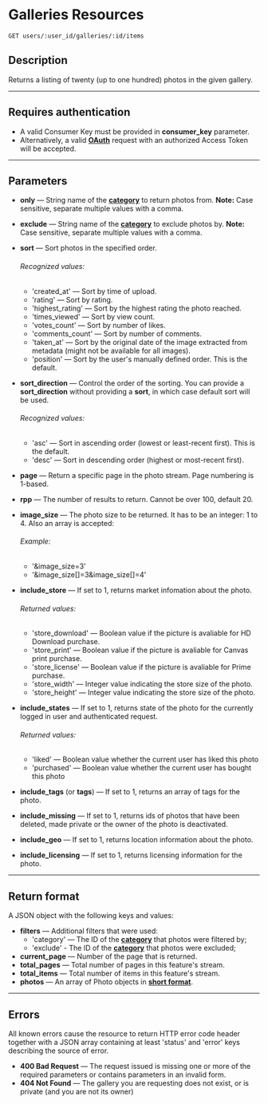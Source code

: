 # Galleries Resources

    GET users/:user_id/galleries/:id/items

## Description

Returns a listing of twenty (up to one hundred) photos in the given gallery.

***

## Requires authentication
* A valid Consumer Key must be provided in **consumer_key** parameter.
* Alternatively, a valid **[OAuth][]** request with an authorized Access Token will be accepted.

***

## Parameters
- **only** — String name of the **[category][]** to return photos from. **Note:** Case sensitive, separate multiple values with a comma.
- **exclude** — String name of the **[category][]** to exclude photos by. **Note:** Case sensitive, separate multiple values with a comma.
- **sort** — Sort photos in the specified order.
    ###### Recognized values:
    - 'created_at' — Sort by time of upload.
    - 'rating' — Sort by rating.
    - 'highest_rating' — Sort by the highest rating the photo reached.
    - 'times_viewed' — Sort by view count.
    - 'votes_count' — Sort by number of likes.
    - 'comments_count' — Sort by number of comments.
    - 'taken_at' — Sort by the original date of the image extracted from metadata (might not be available for all images).
    - 'position' — Sort by the user's manually defined order. This is the default.

- **sort_direction** — Control the order of the sorting.  You can provide a **sort_direction** without providing a **sort**, in which case default sort will be used.
    ###### Recognized values:
    - 'asc' — Sort in ascending order (lowest or least-recent first).  This is the default.
    - 'desc' — Sort in descending order (highest or most-recent first).

- **page** — Return a specific page in the photo stream. Page numbering is 1-based.
- **rpp** — The number of results to return. Cannot be over 100, default 20.
- **image_size** — The photo size to be returned. It has to be an integer: 1 to 4. Also an array is accepted:
    ###### Example:
    - '&image_size=3'
    - '&image_size[]=3&image_size[]=4'

- **include_store** — If set to 1, returns market infomation about the photo.
    ###### Returned values:
    - 'store_download' — Boolean value if the picture is avaliable for HD Download purchase.
    - 'store_print' — Boolean value if the picture is avaliable for Canvas print purchase.
    - 'store_license' — Boolean value if the picture is avaliable for Prime purchase.
    - 'store_width' — Integer value indicating the store size of the photo.
    - 'store_height' — Integer value indicating the store size of the photo.

- **include_states** — If set to 1, returns state of the photo for the currently logged in user and authenticated request.
    ###### Returned values:
    - 'liked' — Boolean value whether the current user has liked this photo
    - 'purchased' — Boolean value whether the current user has bought this photo

- **include_tags** (or **tags**) — If set to 1, returns an array of tags for the photo.

- **include_missing** — If set to 1, returns ids of photos that have been deleted, made private or the owner of the photo is deactivated.

- **include_geo** — If set to 1, returns location information about the photo.

- **include_licensing** — If set to 1, returns licensing information for the photo.

***

## Return format
A JSON object with the following keys and values:

- **filters** — Additional filters that were used:
    - 'category' — The ID of the **[category][]** that photos were filtered by;
    - 'exclude' - The ID of the **[category][]** that photos were excluded;
- **current_page** — Number of the page that is returned.
- **total_pages** — Total number of pages in this feature's stream.
- **total_items** — Total number of items in this feature's stream.
- **photos** — An array of Photo objects in **[short format][]**.

***

## Errors
All known errors cause the resource to return HTTP error code header together with a JSON array containing at least 'status' and 'error' keys describing the source of error.

- **400 Bad Request** — The request issued is missing one or more of the required parameters or contains parameters in an invalid form.
- **404 Not Found** — The gallery you are requesting does not exist, or is private (and you are not its owner)

[OAuth]: https://github.com/500px/api-documentation/tree/master/authentication
[category]: https://github.com/500px/api-documentation/blob/master/basics/formats_and_terms.md#categories
[short format]: https://github.com/500px/api-documentation/blob/master/basics/formats_and_terms.md#short-format
